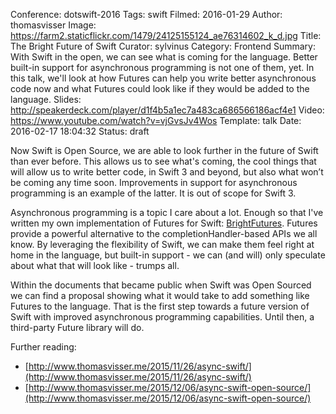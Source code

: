Conference: dotswift-2016
Tags: swift
Filmed: 2016-01-29
Author: thomasvisser
Image: https://farm2.staticflickr.com/1479/24125155124_ae76314602_k_d.jpg
Title: The Bright Future of Swift
Curator: sylvinus
Category: Frontend
Summary: With Swift in the open, we can see what is coming for the language. Better built-in support for asynchronous programming is not one of them, yet. In this talk, we'll look at how Futures can help you write better asynchronous code now and what Futures could look like if they would be added to the language.
Slides: http://speakerdeck.com/player/d1f4b5a1ec7a483ca686566186acf4e1
Video: https://www.youtube.com/watch?v=vjGvsJv4Wos
Template: talk
Date: 2016-02-17 18:04:32
Status: draft


Now Swift is Open Source, we are able to look further in the future of Swift than ever before. This allows us to see what's coming, the cool things that will allow us to write better code, in Swift 3 and beyond, but also what won’t be coming any time soon. Improvements in support for asynchronous programming is an example of the latter. It is out of scope for Swift 3.

Asynchronous programming is a topic I care about a lot. Enough so that I've written my own implementation of Futures for Swift: [BrightFutures](https://github.com/Thomvis/BrightFutures). Futures provide a powerful alternative to the completionHandler-based APIs we all know. By leveraging the flexibility of Swift, we can make them feel right at home in the language, but built-in support - we can (and will) only speculate about what that will look like - trumps all.

Within the documents that became public when Swift was Open Sourced we can find a proposal showing what it would take to add something like Futures to the language. That is the first step towards a future version of Swift with improved asynchronous programming capabilities. Until then, a third-party Future library will do.

Further reading:
- [http://www.thomasvisser.me/2015/11/26/async-swift/](http://www.thomasvisser.me/2015/11/26/async-swift/)
- [http://www.thomasvisser.me/2015/12/06/async-swift-open-source/](http://www.thomasvisser.me/2015/12/06/async-swift-open-source/)